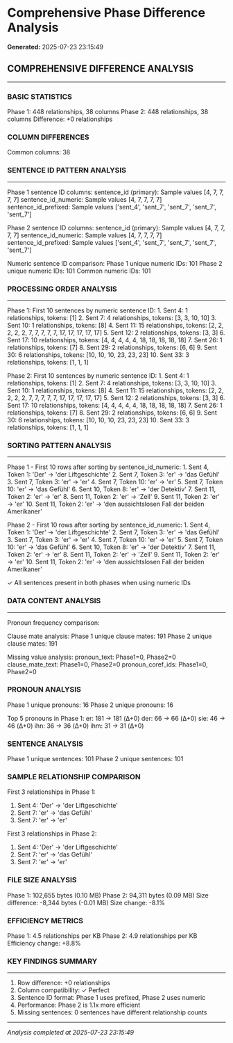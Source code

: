 # Comprehensive Phase Difference Analysis

**Generated:** 2025-07-23 23:15:49

## COMPREHENSIVE DIFFERENCE ANALYSIS

---

### BASIC STATISTICS

Phase 1: 448 relationships, 38 columns
Phase 2: 448 relationships, 38 columns
Difference: +0 relationships

### COLUMN DIFFERENCES

Common columns: 38

### SENTENCE ID PATTERN ANALYSIS

---

Phase 1 sentence ID columns:
  sentence_id (primary): Sample values [4, 7, 7, 7, 7]
  sentence_id_numeric: Sample values [4, 7, 7, 7, 7]
  sentence_id_prefixed: Sample values ['sent_4', 'sent_7', 'sent_7', 'sent_7', 'sent_7']

Phase 2 sentence ID columns:
  sentence_id (primary): Sample values [4, 7, 7, 7, 7]
  sentence_id_numeric: Sample values [4, 7, 7, 7, 7]
  sentence_id_prefixed: Sample values ['sent_4', 'sent_7', 'sent_7', 'sent_7', 'sent_7']

Numeric sentence ID comparison:
  Phase 1 unique numeric IDs: 101
  Phase 2 unique numeric IDs: 101
  Common numeric IDs: 101

### PROCESSING ORDER ANALYSIS

---

Phase 1: First 10 sentences by numeric sentence ID:
      1. Sent   4: 1 relationships, tokens: [1]
      2. Sent   7: 4 relationships, tokens: [3, 3, 10, 10]
      3. Sent  10: 1 relationships, tokens: [8]
      4. Sent  11: 15 relationships, tokens: [2, 2, 2, 2, 2, 7, 7, 7, 7, 7, 17, 17, 17, 17, 17]
      5. Sent  12: 2 relationships, tokens: [3, 3]
      6. Sent  17: 10 relationships, tokens: [4, 4, 4, 4, 4, 18, 18, 18, 18, 18]
      7. Sent  26: 1 relationships, tokens: [7]
      8. Sent  29: 2 relationships, tokens: [6, 6]
      9. Sent  30: 6 relationships, tokens: [10, 10, 10, 23, 23, 23]
     10. Sent  33: 3 relationships, tokens: [1, 1, 1]

Phase 2: First 10 sentences by numeric sentence ID:
      1. Sent   4: 1 relationships, tokens: [1]
      2. Sent   7: 4 relationships, tokens: [3, 3, 10, 10]
      3. Sent  10: 1 relationships, tokens: [8]
      4. Sent  11: 15 relationships, tokens: [2, 2, 2, 2, 2, 7, 7, 7, 7, 7, 17, 17, 17, 17, 17]
      5. Sent  12: 2 relationships, tokens: [3, 3]
      6. Sent  17: 10 relationships, tokens: [4, 4, 4, 4, 4, 18, 18, 18, 18, 18]
      7. Sent  26: 1 relationships, tokens: [7]
      8. Sent  29: 2 relationships, tokens: [6, 6]
      9. Sent  30: 6 relationships, tokens: [10, 10, 10, 23, 23, 23]
     10. Sent  33: 3 relationships, tokens: [1, 1, 1]

### SORTING PATTERN ANALYSIS

---

Phase 1 - First 10 rows after sorting by sentence_id_numeric:
      1. Sent   4, Token  1: 'Der' → 'der Liftgeschichte'
      2. Sent   7, Token  3: 'er' → 'das Gefühl'
      3. Sent   7, Token  3: 'er' → 'er'
      4. Sent   7, Token 10: 'er' → 'er'
      5. Sent   7, Token 10: 'er' → 'das Gefühl'
      6. Sent  10, Token  8: 'er' → 'der Detektiv'
      7. Sent  11, Token  2: 'er' → 'er'
      8. Sent  11, Token  2: 'er' → 'Zell'
      9. Sent  11, Token  2: 'er' → 'er'
     10. Sent  11, Token  2: 'er' → 'den aussichtslosen Fall der beiden Amerikaner'

Phase 2 - First 10 rows after sorting by sentence_id_numeric:
      1. Sent   4, Token  1: 'Der' → 'der Liftgeschichte'
      2. Sent   7, Token  3: 'er' → 'das Gefühl'
      3. Sent   7, Token  3: 'er' → 'er'
      4. Sent   7, Token 10: 'er' → 'er'
      5. Sent   7, Token 10: 'er' → 'das Gefühl'
      6. Sent  10, Token  8: 'er' → 'der Detektiv'
      7. Sent  11, Token  2: 'er' → 'er'
      8. Sent  11, Token  2: 'er' → 'Zell'
      9. Sent  11, Token  2: 'er' → 'er'
     10. Sent  11, Token  2: 'er' → 'den aussichtslosen Fall der beiden Amerikaner'

✓ All sentences present in both phases when using numeric IDs

### DATA CONTENT ANALYSIS

---

Pronoun frequency comparison:

Clause mate analysis:
  Phase 1 unique clause mates: 191
  Phase 2 unique clause mates: 191

Missing value analysis:
  pronoun_text: Phase1=0, Phase2=0
  clause_mate_text: Phase1=0, Phase2=0
  pronoun_coref_ids: Phase1=0, Phase2=0

### PRONOUN ANALYSIS

Phase 1 unique pronouns: 16
Phase 2 unique pronouns: 16

Top 5 pronouns in Phase 1:
  er: 181 → 181 (Δ+0)
  der: 66 → 66 (Δ+0)
  sie: 46 → 46 (Δ+0)
  ihn: 36 → 36 (Δ+0)
  ihm: 31 → 31 (Δ+0)

### SENTENCE ANALYSIS

Phase 1 unique sentences: 101
Phase 2 unique sentences: 101

### SAMPLE RELATIONSHIP COMPARISON

First 3 relationships in Phase 1:

  1. Sent 4: 'Der' → 'der Liftgeschichte'
  2. Sent 7: 'er' → 'das Gefühl'
  3. Sent 7: 'er' → 'er'

First 3 relationships in Phase 2:

  1. Sent 4: 'Der' → 'der Liftgeschichte'
  2. Sent 7: 'er' → 'das Gefühl'
  3. Sent 7: 'er' → 'er'

### FILE SIZE ANALYSIS

Phase 1: 102,655 bytes (0.10 MB)
Phase 2: 94,311 bytes (0.09 MB)
Size difference: -8,344 bytes (-0.01 MB)
Size change: -8.1%

### EFFICIENCY METRICS

Phase 1: 4.5 relationships per KB
Phase 2: 4.9 relationships per KB
Efficiency change: +8.8%

### KEY FINDINGS SUMMARY

---

1. Row difference: +0 relationships
2. Column compatibility: ✓ Perfect
3. Sentence ID format: Phase 1 uses prefixed, Phase 2 uses numeric
4. Performance: Phase 2 is 1.1x more efficient
5. Missing sentences: 0 sentences have different relationship counts

---
*Analysis completed at 2025-07-23 23:15:49*
